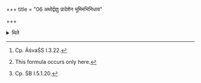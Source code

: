 +++
title = "06 अथोर्द्वज्ञुः प्रादेशेन भूमिमभिनिधाय"

+++

<details><summary>थिते</summary>

6. Then sitting with his knee upwards, having spread his hand over the ground,[^1] he mutters idamahaṁ trivr̥tā stomena...[^2] (and the verses) yadadya hotr̥varye....[^3]  

[^1]: Cp. ĀśvaŚS I.3.22.  

[^2]: This formula occurs only here.  

[^3]: Cp. ŚB I.5.1.20.  
</details>
